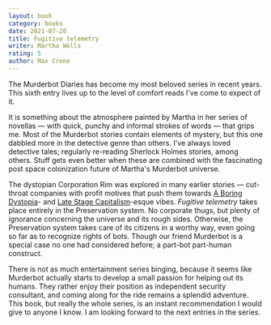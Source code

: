```yaml
---
layout: book
category: books
date: 2021-07-20
title: Fugitive telemetry
writer: Martha Wells
rating: 5
author: Max Crone
---
```


The Murderbot Diaries has become my most beloved series in recent years.
This sixth entry lives up to the level of comfort reads I've come to expect of it.

It is something about the atmosphere painted by Martha in her series of novellas — with quick, punchy and informal strokes of words — that grips me.
Most of the Murderbot stories contain elements of mystery, but this one dabbled more in the detective genre than others.
I've always loved detective tales; regularly re-reading Sherlock Holmes stories, among others.
Stuff gets even better when these are combined with the fascinating post space colonization future of Martha's Murderbot universe.

The dystopian Corporation Rim was explored in many earlier stories — cut-throat companies with profit motives that push them towards [A Boring Dystopia](https://www.reddit.com/r/ABoringDystopia/)- and [Late Stage Capitalism](https://www.reddit.com/r/LateStageCapitalism/)-esque vibes.
*Fugitive telemetry* takes place entirely in the Preservation system.
No corporate thugs, but plenty of ignorance concerning the universe and its rough sides.
Otherwise, the Preservation system takes care of its citizens in a worthy way, even going so far as to recognize rights of bots.
Though our friend Murderbot is a special case no one had considered before; a part-bot part-human construct.

There is not as much entertainment series binging, because it seems like Murderbot actually starts to develop a small passion for helping out its humans.
They rather enjoy their position as independent security consultant, and coming along for the ride remains a splendid adventure.
This book, but really the whole series, is an instant recommendation I would give to anyone I know.
I am looking forward to the next entries in the series.

